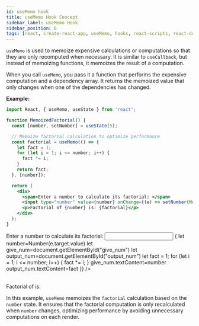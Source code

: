 ```yaml
---
id: useMemo hook
title: useMemo Hook Concept
sidebar_label: useMemo Hook
sidebar_position: 6
tags: [react, create-react-app, useMemo, hooks, react-scripts, react-dom, react-app]
---
```


`useMemo` is used to memoize expensive calculations or computations so that they are only recomputed when necessary. It is similar to `useCallback`, but instead of memoizing functions, it memoizes the result of a computation.

When you call `useMemo`, you pass it a function that performs the expensive computation and a dependency array. It returns the memoized value that only changes when one of the dependencies has changed.

**Example:**
```jsx
import React, { useMemo, useState } from 'react';

function MemoizedFactorial() {
  const [number, setNumber] = useState(5);

  // Memoize factorial calculation to optimize performance
  const factorial = useMemo(() => {
    let fact = 1;
    for (let i = 1; i <= number; i++) {
      fact *= i;
    }
    return fact;
  }, [number]);

  return (
    <div>
      <span>Enter a number to calculate its factorial: </span>
      <input type="number" value={number} onChange={(e) => setNumber(Number(e.target.value))} />      
      <p>Factorial of {number} is: {factorial}</p>
    </div>
  );
}
```

<BrowserWindow>
      <div>      
        <span>Enter a number to calculate its factorial: </span>
          <input type="number" onChange={(e) => {
            let number=Number(e.target.value)
            let give_num=document.getElementById("give_num")
            let output_num=document.getElementById("output_num")
            let fact = 1;
            for (let i = 1; i <= number; i++) {
            fact *= i;
            }
            give_num.textContent=number
            output_num.textContent=fact
          }} />
            <br />
            <br />
          <p>Factorial of <span id="give_num"> </span> is: <span id="output_num"> </span></p>
      </div>
</BrowserWindow>

In this example, `useMemo` memoizes the `factorial` calculation based on the `number` state. It ensures that the factorial computation is only recalculated when `number` changes, optimizing performance by avoiding unnecessary computations on each render.
